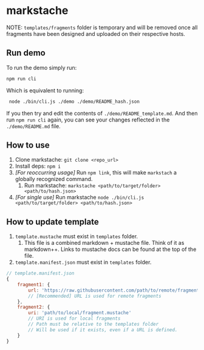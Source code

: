 # markstache

NOTE: `templates/fragments` folder is temporary and will be removed once all fragments have been designed and uploaded on their respective hosts.

## Run demo

To run the demo simply run:

```sh
npm run cli
```

Which is equivalent to running:

```sh
 node ./bin/cli.js ./demo ./demo/README_hash.json
```

If you then try and edit the contents of `./demo/README_template.md`.
And  then run `npm run cli` again, you can see your changes reflected in the `./demo/README.md` file.

## How to use

1. Clone markstache: `git clone <repo_url>`
2. Install deps: `npm i`
3. _[For reoccurring usage]_ Run `npm link`, this will make `markstach` a globally recognized command. 
    1. Run markstache: `markstache <path/to/target/folder> <path/to/hash.json>`
4. _[For single use]_ Run markstache `node ./bin/cli.js <path/to/target/folder> <path/to/hash.json>`

## How to update template

1. `template.mustache` must exist in `templates` folder.
    1. This file is a combined markdown + mustache file. Think of it as markdown++. Links to mustache docs can be found at the top of the file.
2. `template.manifest.json` must exist in `templates` folder.

```js
// template.manifest.json
{
    fragment1: {
        url: 'https://raw.githubusercontent.com/path/to/remote/fragment.mustache' 
        // [Recommended] URL is used for remote fragments 
    },
    fragment2: {
        uri: 'path/to/local/fragment.mustache'
        // URI is used for local fragments
        // Path must be relative to the templates folder
        // Will be used if it exists, even if a URL is defined.
    }
}
```